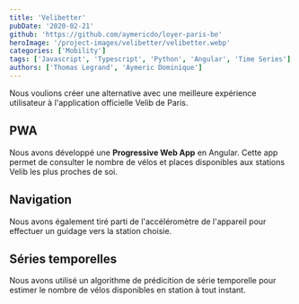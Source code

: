 ```yaml
---
title: 'Velibetter'
pubDate: '2020-02-21'
github: 'https://github.com/aymericdo/loyer-paris-be'
heroImage: '/project-images/velibetter/velibetter.webp'
categories: ['Mobility']
tags: ['Javascript', 'Typescript', 'Python', 'Angular', 'Time Series']
authors: ['Thomas Legrand', 'Aymeric Dominique']
---
```


Nous voulions créer une alternative avec une meilleure expérience utilisateur à l'application officielle Velib de Paris.

## PWA

Nous avons développé une **Progressive Web App** en Angular. Cette app permet de consulter le nombre de vélos et places disponibles aux stations Velib les plus proches de soi.

## Navigation

Nous avons également tiré parti de l'accéléromètre de l'appareil pour effectuer un guidage vers la station choisie.

## Séries temporelles

Nous avons utilisé un algorithme de prédicition de série temporelle pour estimer le nombre de vélos disponibles en station à tout instant.
